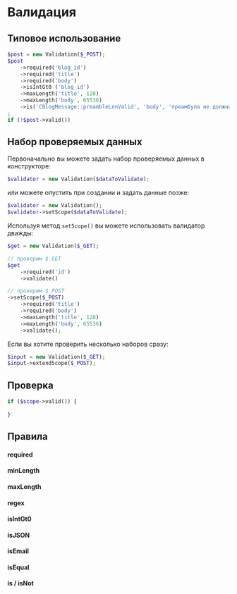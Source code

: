 Валидация
=========


Типовое использование
---------------------

```php
$post = new Validation($_POST);
$post
	->required('blog_id')
	->required('title')
	->required('body')
	->isIntGt0 ('blog_id')
	->maxLength('title', 128)
	->maxLength('body', 65536)
	->is('CBlogMessage::preambleLenValid', 'body', 'преамбула не должна превышать 1200 символов')
;
if (!$post->valid())
```

Набор проверяемых данных
------------------------
Первоначально вы можете задать набор проверяемых данных в конструкторе:
```php
$validator = new Validation($dataToValidate);
```
или можете опустить при создании и задать данные позже:
```php
$validator = new Validation();
$validator->setScope($dataToValidate);
```
Используя метод `setScope()` вы можете использовать валидатор дважды:
```php
$get = new Validation($_GET);

// проверим $_GET
$get
	->required('id')
	->validate()

// проверим $_POST
->setScope($_POST)
	->required('title')
	->required('body')
	->maxLength('title', 128)
	->maxLength('body', 65536)
	->validate();
```
Если вы хотите проверить несколько наборов сразу:
```php
$input = new Validation($_GET);
$input->extendScope($_POST);
```

Проверка
--------
```php
if ($scope->valid()) {
	
}
```

Правила
-------

#### required

#### minLength

#### maxLength

#### regex

#### isIntGt0

#### isJSON

#### isEmail

#### isEqual

#### is / isNot

